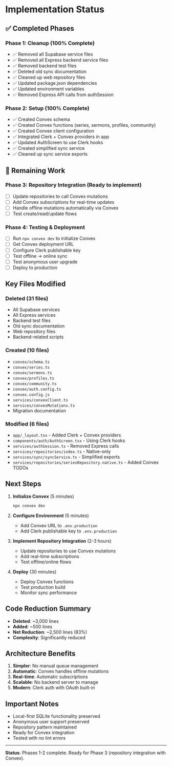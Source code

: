 # Implementation Status

## ✅ Completed Phases

### Phase 1: Cleanup (100% Complete)
- ✅ Removed all Supabase service files
- ✅ Removed all Express backend service files  
- ✅ Removed backend test files
- ✅ Deleted old sync documentation
- ✅ Cleaned up web repository files
- ✅ Updated package.json dependencies
- ✅ Updated environment variables
- ✅ Removed Express API calls from authSession

### Phase 2: Setup (100% Complete)
- ✅ Created Convex schema
- ✅ Created Convex functions (series, sermons, profiles, community)
- ✅ Created Convex client configuration
- ✅ Integrated Clerk + Convex providers in app
- ✅ Updated AuthScreen to use Clerk hooks
- ✅ Created simplified sync service
- ✅ Cleaned up sync service exports

## 🔄 Remaining Work

### Phase 3: Repository Integration (Ready to implement)
- [ ] Update repositories to call Convex mutations
- [ ] Add Convex subscriptions for real-time updates
- [ ] Handle offline mutations automatically via Convex
- [ ] Test create/read/update flows

### Phase 4: Testing & Deployment
- [ ] Run `npx convex dev` to initialize Convex
- [ ] Get Convex deployment URL
- [ ] Configure Clerk publishable key
- [ ] Test offline → online sync
- [ ] Test anonymous user upgrade
- [ ] Deploy to production

## Key Files Modified

### Deleted (31 files)
- All Supabase services
- All Express services  
- Backend test files
- Old sync documentation
- Web repository files
- Backend-related scripts

### Created (10 files)
- `convex/schema.ts`
- `convex/series.ts`
- `convex/sermons.ts`
- `convex/profiles.ts`
- `convex/community.ts`
- `convex/auth.config.ts`
- `convex.config.js`
- `services/convexClient.ts`
- `services/convexMutations.ts`
- Migration documentation

### Modified (6 files)
- `app/_layout.tsx` - Added Clerk + Convex providers
- `components/auth/AuthScreen.tsx` - Using Clerk hooks
- `services/authSession.ts` - Removed Express calls
- `services/repositories/index.ts` - Native-only
- `services/sync/syncService.ts` - Simplified exports
- `services/repositories/seriesRepository.native.ts` - Added Convex TODOs

## Next Steps

1. **Initialize Convex** (5 minutes)
   ```bash
   npx convex dev
   ```
   
2. **Configure Environment** (5 minutes)
   - Add Convex URL to `.env.production`
   - Add Clerk publishable key to `.env.production`

3. **Implement Repository Integration** (2-3 hours)
   - Update repositories to use Convex mutations
   - Add real-time subscriptions
   - Test offline/online flows

4. **Deploy** (30 minutes)
   - Deploy Convex functions
   - Test production build
   - Monitor sync performance

## Code Reduction Summary

- **Deleted**: ~3,000 lines
- **Added**: ~500 lines  
- **Net Reduction**: ~2,500 lines (83%)
- **Complexity**: Significantly reduced

## Architecture Benefits

1. **Simpler**: No manual queue management
2. **Automatic**: Convex handles offline mutations
3. **Real-time**: Automatic subscriptions
4. **Scalable**: No backend server to manage
5. **Modern**: Clerk auth with OAuth built-in

## Important Notes

- Local-first SQLite functionality preserved
- Anonymous user support preserved
- Repository pattern maintained
- Ready for Convex integration
- Tested with no lint errors

---

**Status**: Phases 1-2 complete. Ready for Phase 3 (repository integration with Convex).

